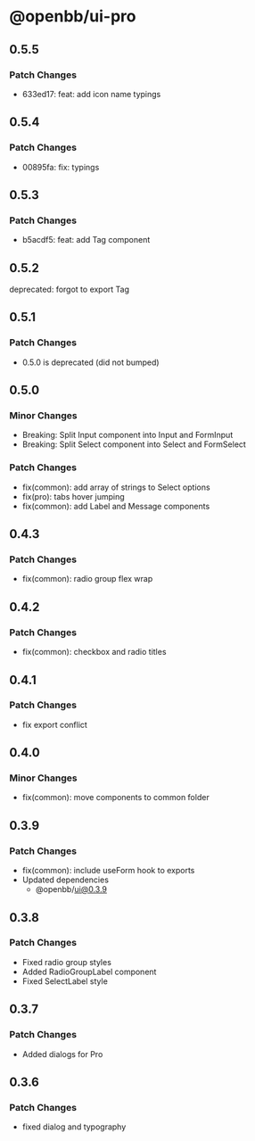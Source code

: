 # @openbb/ui-pro

## 0.5.5

### Patch Changes

- 633ed17: feat: add icon name typings

## 0.5.4

### Patch Changes

- 00895fa: fix: typings

## 0.5.3

### Patch Changes

- b5acdf5: feat: add Tag component

## 0.5.2

deprecated: forgot to export Tag

## 0.5.1

### Patch Changes

- 0.5.0 is deprecated (did not bumped)

## 0.5.0

### Minor Changes

- Breaking: Split Input component into Input and FormInput
- Breaking: Split Select component into Select and FormSelect

### Patch Changes

- fix(common): add array of strings to Select options
- fix(pro): tabs hover jumping
- fix(common): add Label and Message components

## 0.4.3

### Patch Changes

- fix(common): radio group flex wrap

## 0.4.2

### Patch Changes

- fix(common): checkbox and radio titles

## 0.4.1

### Patch Changes

- fix export conflict

## 0.4.0

### Minor Changes

- fix(common): move components to common folder

## 0.3.9

### Patch Changes

- fix(common): include useForm hook to exports
- Updated dependencies
  - @openbb/ui@0.3.9

## 0.3.8

### Patch Changes

- Fixed radio group styles
- Added RadioGroupLabel component
- Fixed SelectLabel style

## 0.3.7

### Patch Changes

- Added dialogs for Pro

## 0.3.6

### Patch Changes

- fixed dialog and typography
